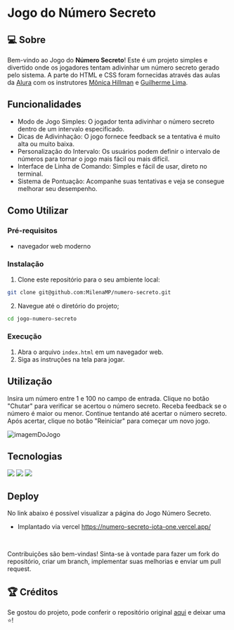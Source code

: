 <h1>Jogo do Número Secreto</h1>

## 💻 Sobre
Bem-vindo ao Jogo do **Número Secreto**! Este é um projeto simples e divertido onde os jogadores tentam adivinhar um número secreto gerado pelo sistema.
A parte do HTML e CSS foram fornecidas através das aulas da [Alura](https://cursos.alura.com.br/course/logica-programacao-mergulhe-programacao-javascript) 
com os instrutores [Mônica Hillman](https://github.com/MonicaHillman) e [Guilherme Lima](https://github.com/guilhermeonrails).<br>

## Funcionalidades
<ul>
<li>Modo de Jogo Simples: O jogador tenta adivinhar o número secreto dentro de um intervalo especificado.</li>
<li>Dicas de Adivinhação: O jogo fornece feedback se a tentativa é muito alta ou muito baixa.</li>
<li>Personalização do Intervalo: Os usuários podem definir o intervalo de números para tornar o jogo mais fácil ou mais difícil.</li>
<li>Interface de Linha de Comando: Simples e fácil de usar, direto no terminal.</li>
<li>Sistema de Pontuação: Acompanhe suas tentativas e veja se consegue melhorar seu desempenho.</li>
</ul>

## Como Utilizar
### Pré-requisitos
<ul> 
  <li>navegador web moderno</li>
</ul>

### Instalação
1. Clone este repositório para o seu ambiente local:
```sh
git clone git@github.com:MilenaMP/numero-secreto.git
```
2. Navegue até o diretório do projeto;
```sh
cd jogo-numero-secreto
```

### Execução 
1. Abra o arquivo `index.html` em um navegador web.
2. Siga as instruções na tela para jogar.

## Utilização
Insira um número entre 1 e 100 no campo de entrada.
Clique no botão "Chutar" para verificar se acertou o número secreto.
Receba feedback se o número é maior ou menor.
Continue tentando até acertar o número secreto.
Após acertar, clique no botão "Reiniciar" para começar um novo jogo.


 ![imagemDoJogo](https://github.com/MilenaMP/numero-secreto/assets/144073269/d1c394a9-9b3e-439c-b2a2-585ac71bc816)

## Tecnologias
<div>
  <img src="https://img.shields.io/badge/HTML-239120?style=for-thebadge&logo=html5&logoColor=white">
  <img src="https://img.shields.io/badge/CSS-239120?&style=for-the-bagde&logo=css3&logoColor=white">
  <img src="https://img.shields.io/badge/JavaScript-F7DF1E?style=for-the-bagde&logo=javascript&logoColor=black">
</div>

## Deploy
No link abaixo é possível visualizar a página do Jogo Número Secreto.
* Implantado via vercel https://numero-secreto-iota-one.vercel.app/
<br>

Contribuições são bem-vindas! Sinta-se à vontade para fazer um fork do repositório, criar um branch, implementar suas melhorias e enviar um pull request.

## :trophy: Créditos

Se gostou do projeto, pode conferir o repositório original [aqui](https://github.com/alura-cursos/logica-js/tree/aula_5) e deixar uma ⭐️! <br>
